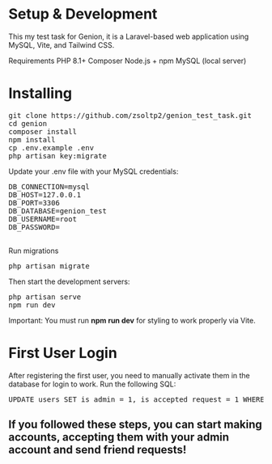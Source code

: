 <h1>Setup & Development</h1>

This my test task for Genion, it is a Laravel-based web application using MySQL, Vite, and Tailwind CSS.

Requirements
PHP 8.1+
Composer
Node.js + npm
MySQL (local server)

<h1>Installing</h1>
<pre>
git clone https://github.com/zsoltp2/genion_test_task.git 
cd genion
composer install
npm install 
cp .env.example .env 
php artisan key:migrate
</pre>


Update your .env file with your MySQL credentials:
<pre>
DB_CONNECTION=mysql
DB_HOST=127.0.0.1
DB_PORT=3306
DB_DATABASE=genion_test
DB_USERNAME=root
DB_PASSWORD=

</pre>


Run migrations
<pre>
php artisan migrate
</pre>

Then start the development servers:
<pre>
php artisan serve
npm run dev
</pre>

Important: You must run <strong>npm run dev</strong> for styling to work properly via Vite.

<h1>
    First User Login
</h1>
After registering the first user, you need to manually activate them in the database for login to work. Run the following SQL:

<pre>
UPDATE users SET is_admin = 1, is_accepted_request = 1 WHERE id = 1;
</pre>

<h2>If you followed these steps, you can start making accounts, accepting them with your admin account and send friend requests!</h2>
